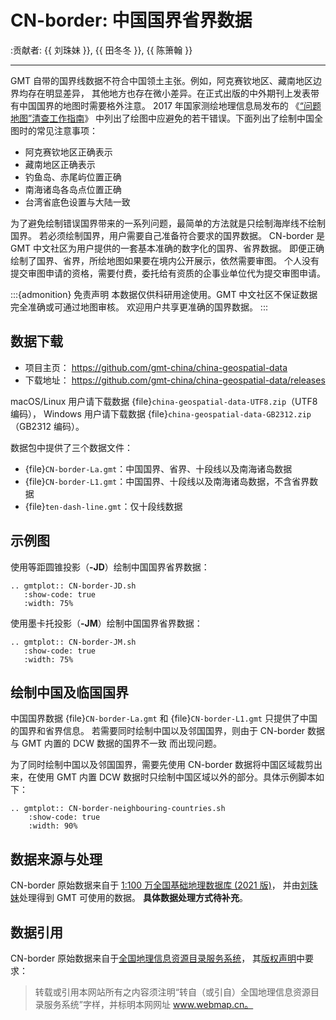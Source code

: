 # CN-border: 中国国界省界数据

:贡献者: {{ 刘珠妹 }}, {{ 田冬冬 }}, {{ 陈箫翰 }}

---

GMT 自带的国界线数据不符合中国领土主张。例如，阿克赛钦地区、藏南地区边界均存在明显差异，
其他地方也存在微小差异。在正式出版的中外期刊上发表带有中国国界的地图时需要格外注意。
2017 年国家测绘地理信息局发布的
《[“问题地图”清查工作指南](https://www.nwafu.edu.cn/docs/2017-09/20170907152504884294.pdf)》
中列出了绘图中应避免的若干错误。下面列出了绘制中国全图时的常见注意事项：

- 阿克赛钦地区正确表示
- 藏南地区正确表示
- 钓鱼岛、赤尾屿位置正确
- 南海诸岛各岛点位置正确
- 台湾省底色设置与大陆一致

为了避免绘制错误国界带来的一系列问题，最简单的方法就是只绘制海岸线不绘制国界。
若必须绘制国界，用户需要自己准备符合要求的国界数据。
CN-border 是 GMT 中文社区为用户提供的一套基本准确的数字化的国界、省界数据。
即便正确绘制了国界、省界，所绘地图如果要在境内公开展示，依然需要审图。
个人没有提交审图申请的资格，需要付费，委托给有资质的企事业单位代为提交审图申请。

:::{admonition} 免责声明
本数据仅供科研用途使用。GMT 中文社区不保证数据完全准确或可通过地图审核。
欢迎用户共享更准确的国界数据。
:::

## 数据下载

- 项目主页： <https://github.com/gmt-china/china-geospatial-data>
- 下载地址： <https://github.com/gmt-china/china-geospatial-data/releases>

macOS/Linux 用户请下载数据 {file}`china-geospatial-data-UTF8.zip`（UTF8 编码），
Windows 用户请下载数据 {file}`china-geospatial-data-GB2312.zip`（GB2312 编码）。

数据包中提供了三个数据文件：

- {file}`CN-border-La.gmt`：中国国界、省界、十段线以及南海诸岛数据
- {file}`CN-border-L1.gmt`：中国国界、十段线以及南海诸岛数据，不含省界数据
- {file}`ten-dash-line.gmt`：仅十段线数据

## 示例图

使用等距圆锥投影（**-JD**）绘制中国国界省界数据：

```{eval-rst}
.. gmtplot:: CN-border-JD.sh
   :show-code: true
   :width: 75%
```

使用墨卡托投影（**-JM**）绘制中国国界省界数据：

```{eval-rst}
.. gmtplot:: CN-border-JM.sh
   :show-code: true
   :width: 75%
```

## 绘制中国及临国国界

中国国界数据 {file}`CN-border-La.gmt` 和 {file}`CN-border-L1.gmt` 只提供了中国的国界和省界信息。
若需要同时绘制中国以及邻国国界，则由于 CN-border 数据与 GMT 内置的 DCW 数据的国界不一致
而出现问题。

为了同时绘制中国以及邻国国界，需要先使用 CN-border 数据将中国区域裁剪出来，在使用 GMT 内置
DCW 数据时只绘制中国区域以外的部分。具体示例脚本如下：

```{eval-rst}
.. gmtplot:: CN-border-neighbouring-countries.sh
    :show-code: true
    :width: 90%
```

## 数据来源与处理

CN-border 原始数据来自于 [1:100 万全国基础地理数据库 (2021 版)](https://www.webmap.cn/commres.do?method=result100W)，
并由[刘珠妹](https://github.com/liuzhumei)处理得到 GMT 可使用的数据。
**具体数据处理方式待补充**。

## 数据引用

CN-border 原始数据来自于[全国地理信息资源目录服务系统](https://www.webmap.cn)，
其[版权声明](https://www.webmap.cn/main.do?method=otherService&clickFlag=copyright)中要求：

> 转载或引用本网站所有之内容须注明“转自（或引自）全国地理信息资源目录服务系统”字样，并标明本网网址 www.webmap.cn。
